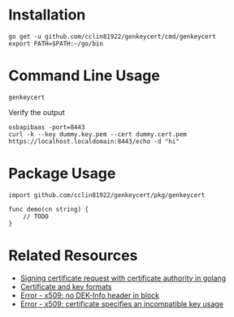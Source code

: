 # Installation

```
go get -u github.com/cclin81922/genkeycert/cmd/genkeycert
export PATH=$PATH:~/go/bin
```

# Command Line Usage

```
genkeycert
```

Verify the output

```
osbapibaas -port=8443
curl -k --key dummy.key.pem --cert dummy.cert.pem https://localhost.localdomain:8443/echo -d "hi"
```

# Package Usage

```
import github.com/cclin81922/genkeycert/pkg/genkeycert

func demo(cn string) {
    // TODO
}
```

# Related Resources

* [Signing certificate request with certificate authority in golang](https://stackoverflow.com/questions/42643048/signing-certificate-request-with-certificate-authority)
* [Certificate and key formats](http://jianiau.blogspot.com/2015/07/openssl-key-and-certificate-conversion.html)
* [Error - x509: no DEK-Info header in block](https://stackoverflow.com/questions/32981821/no-dek-info-header-in-block-when-attempting-to-read-encrypted-private-key)
* [Error - x509: certificate specifies an incompatible key usage](https://github.com/hashicorp/vault/issues/846)